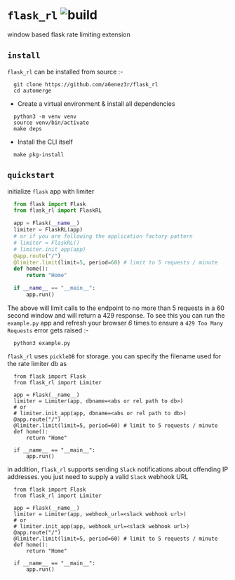 # `flask_rl` ![build](https://github.com/abmamo/flask_rl/workflows/build/badge.svg?branch=main)

window based flask rate limiting extension

## `install`

`flask_rl` can be installed from source :-

```shell
  git clone https://github.com/a6enez3r/flask_rl
  cd automerge
```

- Create a virtual environment & install all dependencies

```shell
  python3 -m venv venv
  source venv/bin/activate
  make deps
```
- Install the CLI itself

```shell
  make pkg-install
```

## `quickstart`

initialize `flask` app with limiter
```python
  from flask import Flask
  from flask_rl import FlaskRL

  app = Flask(__name__)
  limiter = FlaskRL(app)
  # or if you are following the application factory pattern
  # limiter = FlaskRL()
  # limiter.init_app(app)
  @app.route("/")
  @limiter.limit(limit=5, period=60) # limit to 5 requests / minute
  def home():
      return "Home"

  if __name__ == "__main__":
      app.run()
```
The above will limit calls to the endpoint to no more than 5 requests in a 60 second window and will return a 429 response. To see
this you can run the `example.py` app and refresh your browser *6* times to ensure a `429 Too Many Requests` error gets raised :-

```shell
  python3 example.py
```

`flask_rl` uses `pickleDB` for storage. you can specify the filename used for the rate limiter db as
```
  from flask import Flask
  from flask_rl import Limiter

  app = Flask(__name__)
  limiter = Limiter(app, dbname=<abs or rel path to db>)
  # or
  # limiter.init_app(app, dbname=<abs or rel path to db>)
  @app.route("/")
  @limiter.limit(limit=5, period=60) # limit to 5 requests / minute
  def home():
      return "Home"

  if __name__ == "__main__":
      app.run()
```

in addition, `flask_rl` supports sending `Slack` notifications about offending IP addresses. you just need to supply a valid `Slack` webhook URL

```
  from flask import Flask
  from flask_rl import Limiter

  app = Flask(__name__)
  limiter = Limiter(app, webhook_url=<slack webhook url>)
  # or
  # limiter.init_app(app, webhook_url=<slack webhook url>)
  @app.route("/")
  @limiter.limit(limit=5, period=60) # limit to 5 requests / minute
  def home():
      return "Home"

  if __name__ == "__main__":
      app.run()
```
